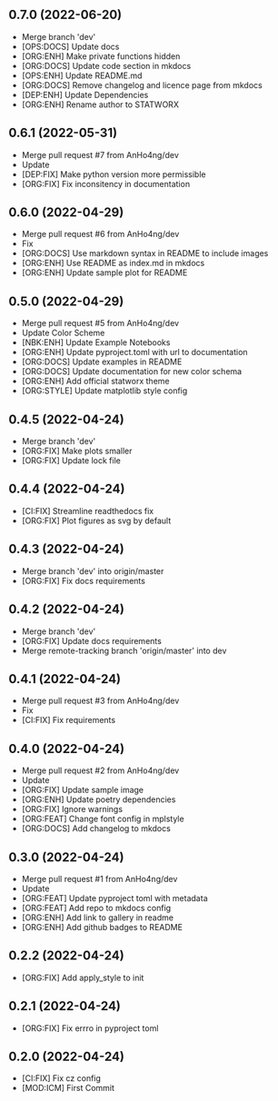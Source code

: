 ## 0.7.0 (2022-06-20)


- Merge branch 'dev'
- [OPS:DOCS] Update docs
- [ORG:ENH] Make private functions hidden
- [ORG:DOCS] Update code section in mkdocs
- [OPS:ENH] Update README.md
- [ORG:DOCS] Remove changelog and licence page from mkdocs
- [DEP:ENH] Update Dependencies
- [ORG:ENH] Rename author to STATWORX

## 0.6.1 (2022-05-31)


- Merge pull request #7 from AnHo4ng/dev
- Update
- [DEP:FIX] Make python version more permissible
- [ORG:FIX] Fix inconsitency in documentation

## 0.6.0 (2022-04-29)


- Merge pull request #6 from AnHo4ng/dev
- Fix
- [ORG:DOCS] Use markdown syntax in README to include images
- [ORG:ENH] Use README as index.md in mkdocs
- [ORG:ENH] Update sample plot for README

## 0.5.0 (2022-04-29)


- Merge pull request #5 from AnHo4ng/dev
- Update Color Scheme
- [NBK:ENH] Update Example Notebooks
- [ORG:ENH] Update pyproject.toml with url to documentation
- [ORG:DOCS] Update examples in README
- [ORG:DOCS] Update documentation for new color schema
- [ORG:ENH] Add official statworx theme
- [ORG:STYLE] Update matplotlib style config

## 0.4.5 (2022-04-24)


- Merge branch 'dev'
- [ORG:FIX] Make plots smaller
- [ORG:FIX] Update lock file

## 0.4.4 (2022-04-24)


- [CI:FIX] Streamline readthedocs fix
- [ORG:FIX] Plot figures as svg by default

## 0.4.3 (2022-04-24)


- Merge branch 'dev' into origin/master
- [ORG:FIX] Fix docs requirements

## 0.4.2 (2022-04-24)


- Merge branch 'dev'
- [ORG:FIX] Update docs requirements
- Merge remote-tracking branch 'origin/master' into dev

## 0.4.1 (2022-04-24)


- Merge pull request #3 from AnHo4ng/dev
- Fix
- [CI:FIX] Fix requirements

## 0.4.0 (2022-04-24)


- Merge pull request #2 from AnHo4ng/dev
- Update
- [ORG:FIX] Update sample image
- [ORG:ENH] Update poetry dependencies
- [ORG:FIX] Ignore warnings
- [ORG:FEAT] Change font config in mplstyle
- [ORG:DOCS] Add changelog to mkdocs

## 0.3.0 (2022-04-24)


- Merge pull request #1 from AnHo4ng/dev
- Update
- [ORG:FEAT] Update pyproject toml with metadata
- [ORG:FEAT] Add repo to mkdocs config
- [ORG:ENH] Add link to gallery in readme
- [ORG:ENH] Add github badges to README

## 0.2.2 (2022-04-24)


- [ORG:FIX] Add apply_style to init

## 0.2.1 (2022-04-24)


- [ORG:FIX] Fix errro in pyproject toml

## 0.2.0 (2022-04-24)


- [CI:FIX] Fix cz config
- [MOD:ICM] First Commit
